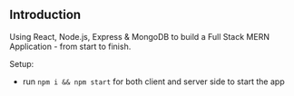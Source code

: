 

## Introduction

Using React, Node.js, Express & MongoDB to build a Full Stack MERN Application - from start to finish. 

Setup:
- run ```npm i && npm start``` for both client and server side to start the app

